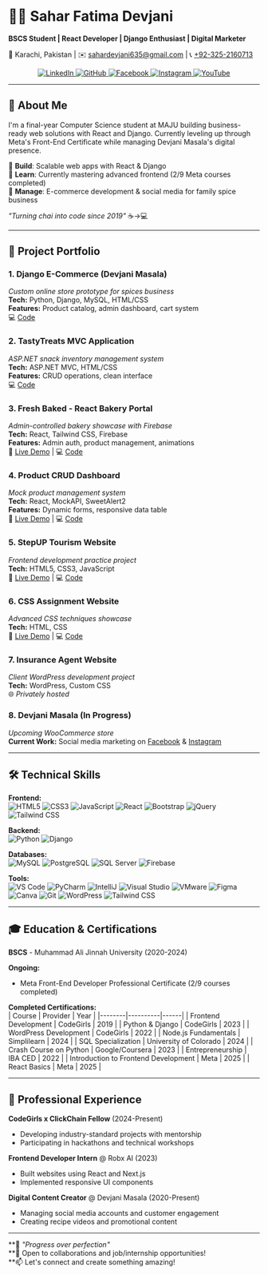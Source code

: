 # 👩‍💻 Sahar Fatima Devjani  
**BSCS Student | React Developer | Django Enthusiast | Digital Marketer**  

📍 Karachi, Pakistan | ✉️ [sahardevjani635@gmail.com](mailto:sahardevjani635@gmail.com) | 📞 [+92-325-2160713](tel:+923252160713)  

<div align="center">
  <a href="https://pk.linkedin.com/in/saharfatimadevjani" target="_blank">
    <img src="https://img.shields.io/badge/LinkedIn-0077B5?style=for-the-badge&logo=linkedin&logoColor=white" alt="LinkedIn"/>
  </a>
  <a href="https://github.com/SaharFatimaDevjani" target="_blank">
    <img src="https://img.shields.io/badge/GitHub-100000?style=for-the-badge&logo=github&logoColor=white" alt="GitHub"/>
  </a>
  <a href="https://www.facebook.com/DevjaniMasalaDryFruits" target="_blank">
    <img src="https://img.shields.io/badge/Facebook-1877F2?style=for-the-badge&logo=facebook&logoColor=white" alt="Facebook"/>
  </a>
  <a href="https://www.instagram.com/devjanimasaladryfruits/" target="_blank">
    <img src="https://img.shields.io/badge/Instagram-E4405F?style=for-the-badge&logo=instagram&logoColor=white" alt="Instagram"/>
  </a>
  <a href="https://www.youtube.com/channel/UC8F5iBdq19ZMwjFoQYvrB7g" target="_blank">
    <img src="https://img.shields.io/badge/YouTube-FF0000?style=for-the-badge&logo=youtube&logoColor=white" alt="YouTube"/>
  </a>
</div>

---

## 🧩 About Me  

I'm a final-year Computer Science student at MAJU building business-ready web solutions with React and Django. Currently leveling up through Meta's Front-End Certificate while managing Devjani Masala's digital presence.  

🔹 **Build**: Scalable web apps with React & Django  
🔹 **Learn**: Currently mastering advanced frontend (2/9 Meta courses completed)  
🔹 **Manage**: E-commerce development & social media for family spice business  

*"Turning chai into code since 2019"* ☕→💻  

---

## 🚀 Project Portfolio

### 1. Django E-Commerce (Devjani Masala)  
*Custom online store prototype for spices business*  
**Tech:** Python, Django, MySQL, HTML/CSS  
**Features:** Product catalog, admin dashboard, cart system  
💻 [Code](https://github.com/SaharFatimaDevjani/Devjanimasala)  

### 2. TastyTreats MVC Application  
*ASP.NET snack inventory management system*  
**Tech:** ASP.NET MVC, HTML/CSS  
**Features:** CRUD operations, clean interface  
💻 [Code](https://github.com/SaharFatimaDevjani/MVCDemo)  

### 3. Fresh Baked - React Bakery Portal  
*Admin-controlled bakery showcase with Firebase*  
**Tech:** React, Tailwind CSS, Firebase  
**Features:** Admin auth, product management, animations  
🔗 [Live Demo](https://lnkd.in/dY4QS27R) | 💻 [Code](https://lnkd.in/dvYqrEkq)  

### 4. Product CRUD Dashboard  
*Mock product management system*  
**Tech:** React, MockAPI, SweetAlert2  
**Features:** Dynamic forms, responsive data table  
🔗 [Live Demo](https://lnkd.in/d8WFX98x) | 💻 [Code](https://lnkd.in/dRWk9KJq)  

### 5. StepUP Tourism Website  
*Frontend development practice project*  
**Tech:** HTML5, CSS3, JavaScript  
🔗 [Live Demo](https://saharfatimadevjani.github.io/StepUP/) | 💻 [Code](https://github.com/SaharFatimaDevjani/StepUP)  

### 6. CSS Assignment Website  
*Advanced CSS techniques showcase*  
**Tech:** HTML, CSS  
🔗 [Live Demo](https://saharfatimadevjani.github.io/CSSAssignment/) | 💻 [Code](https://github.com/SaharFatimaDevjani/CSSAssignment)  

### 7. Insurance Agent Website  
*Client WordPress development project*  
**Tech:** WordPress, Custom CSS  
🌐 *Privately hosted*  

### 8. Devjani Masala (In Progress)  
*Upcoming WooCommerce store*  
**Current Work:** Social media marketing on [Facebook](https://www.facebook.com/DevjaniMasalaDryFruits) & [Instagram](https://www.instagram.com/devjanimasaladryfruits/)  

---

## 🛠️ Technical Skills  

**Frontend:**  
![HTML5](https://img.shields.io/badge/-HTML5-E34F26?logo=html5&logoColor=white)
![CSS3](https://img.shields.io/badge/-CSS3-1572B6?logo=css3)
![JavaScript](https://img.shields.io/badge/-JavaScript-F7DF1E?logo=javascript&logoColor=black)
![React](https://img.shields.io/badge/-React-61DAFB?logo=react&logoColor=black)
![Bootstrap](https://img.shields.io/badge/-Bootstrap-7952B3?logo=bootstrap)
![jQuery](https://img.shields.io/badge/-jQuery-0769AD?logo=jquery)
![Tailwind CSS](https://img.shields.io/badge/-Tailwind_CSS-38B2AC?logo=tailwind-css&logoColor=white)

**Backend:**  
![Python](https://img.shields.io/badge/-Python-3776AB?logo=python)
![Django](https://img.shields.io/badge/-Django-092E20?logo=django)

**Databases:**  
![MySQL](https://img.shields.io/badge/-MySQL-4479A1?logo=mysql)
![PostgreSQL](https://img.shields.io/badge/-PostgreSQL-4169E1?logo=postgresql)
![SQL Server](https://img.shields.io/badge/-SQL%20Server-CC2927?logo=microsoft-sql-server)
![Firebase](https://img.shields.io/badge/-Firebase-FFCA28?logo=firebase&logoColor=black)

**Tools:**  
![VS Code](https://img.shields.io/badge/-VS%20Code-007ACC?logo=visual-studio-code)
![PyCharm](https://img.shields.io/badge/-PyCharm-000000?logo=pycharm)
![IntelliJ](https://img.shields.io/badge/-IntelliJ-000000?logo=intellij-idea)
![Visual Studio](https://img.shields.io/badge/-Visual%20Studio-5C2D91?logo=visual-studio)
![VMware](https://img.shields.io/badge/-VMware-607078?logo=vmware)
![Figma](https://img.shields.io/badge/-Figma-F24E1E?logo=figma)
![Canva](https://img.shields.io/badge/-Canva-00C4CC?logo=canva)
![Git](https://img.shields.io/badge/-Git-F05032?logo=git)
![WordPress](https://img.shields.io/badge/-WordPress-21759B?logo=wordpress)
![Tailwind CSS](https://img.shields.io/badge/-Tailwind_CSS-38B2AC?logo=tailwind-css&logoColor=white)

---

## 🎓 Education & Certifications  

**BSCS** - Muhammad Ali Jinnah University (2020-2024)  

**Ongoing:**  
- Meta Front-End Developer Professional Certificate (2/9 courses completed)

**Completed Certifications:**  
| Course | Provider | Year |
|--------|----------|------|
| Frontend Development | CodeGirls | 2019 |
| Python & Django | CodeGirls | 2023 |
| WordPress Development | CodeGirls | 2022 |
| Node.js Fundamentals | Simplilearn | 2024 |
| SQL Specialization | University of Colorado | 2024 |
| Crash Course on Python | Google/Coursera | 2023 |
| Entrepreneurship | IBA CED | 2022 |
| Introduction to Frontend Development | Meta | 2025 |
| React Basics | Meta | 2025 |

---

## 💼 Professional Experience  

**CodeGirls x ClickChain Fellow** (2024-Present)  
- Developing industry-standard projects with mentorship  
- Participating in hackathons and technical workshops  

**Frontend Developer Intern** @ Robx AI (2023)  
- Built websites using React and Next.js  
- Implemented responsive UI components  

**Digital Content Creator** @ Devjani Masala (2020-Present)  
- Managing social media accounts and customer engagement  
- Creating recipe videos and promotional content  

---

 **🚀 *"Progress over perfection"*  
 **🔗 Open to collaborations and job/internship opportunities!  
 **📫 Let's connect and create something amazing!
